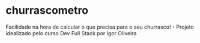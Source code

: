 # churrascometro
Facilidade na hora de calcular o que precisa para o seu churrasco! - Projeto idealizado pelo curso Dev Full Stack por Igor Oliveira
